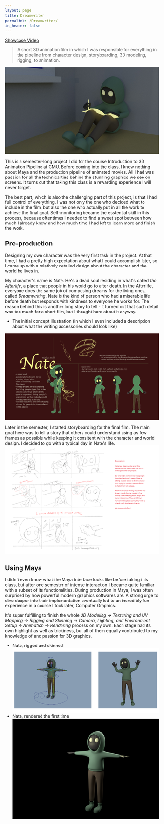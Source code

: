 ```yaml
---
layout: page
title: Dreamwriter
permalink: /Dreamwriter/
in_header: false
---
```

[Showcase Video](https://www.youtube.com/watch?v=1fceOg6SGZs)
> A short 3D animation film in which I was responsible for everything in the pipeline from character design, storyboarding, 3D modeling, rigging, to animation.

![Dreamwriter Render](../media/dreamwriter/dreamwriter-001.jpeg)

This is a semester-long project I did for the course Introduction to 3D Animation Pipeline at CMU. Before coming into the class, I knew nothing about Maya and the production pipeline of animated movies. All I had was passion for all the technicalities behind the stunning graphics we see on screens. It turns out that taking this class is a rewarding experience I will never forget.

The best part, which is also the challenging part of this project, is that I had full control of everything. I was not only the one who decided what to include in the film, but also the one who actually put in all the work to achieve the final goal. Self-monitoring became the esstential skill in this process, because oftentimes I needed to find a sweet spot between how much I already knew and how much time I had left to learn more and finish the work.

## Pre-production ##
Designing my own character was the very first task in the project. At that time, I had a pretty high expectation about what I could accomplish later, so I came up with a relatively detailed design about the character and the world he lives in.

My character's name is Nate. He's a dead soul residing in what's called *the Afterlife*, a place that people in his world go to after death. In the Afterlife, everyone does the same job of composing dreams for the living ones, called *Dreamwriting*. Nate is the kind of person who had a miserable life before death but responds with kindness to everyone he works for. The reason behind this is another long story to tell - it turned out that such detail was too much for a short film, but I thought hard about it anyway.
* The initial concept illustration (in which I even included a description about what the writing accessories should look like)

![character design](../media/dreamwriter/dreamwriter-002.png)

Later in the semester, I started storyboarding for the final film. The main goal here was to tell a story that others could understand using as few frames as possible while keeping it consitent with the character and world design. I decided to go with a typical day in Nate's life.
![story](../media/dreamwriter/dreamwriter-005.png)

## Using Maya ##
I didn't even know what the Maya interface looks like before taking this class, but after one semester of intense interaction I became quite familiar with a subset of its functionalities. During production in Maya, I was often surprised by how powerful modern graphics softwares are. A strong urge to dive deeper into their implementation eventually led to an incredibly fun experience in a course I took later, Computer Graphics.

It's super fulfilling to finish the whole *3D Modeling -> Texturing and UV Mapping -> Rigging and Skinning -> Camera, Lighting, and Environment Setup -> Animation -> Rendering* process on my own. Each stage had its own highlight as well as trickiness, but all of them equally contributed to my knowledge of and passion for 3D graphics.
* Nate, rigged and skinned
![rig](../media/dreamwriter/dreamwriter-003.png)
* Nate, rendered the first time
![render](../media/dreamwriter/dreamwriter-004.png)